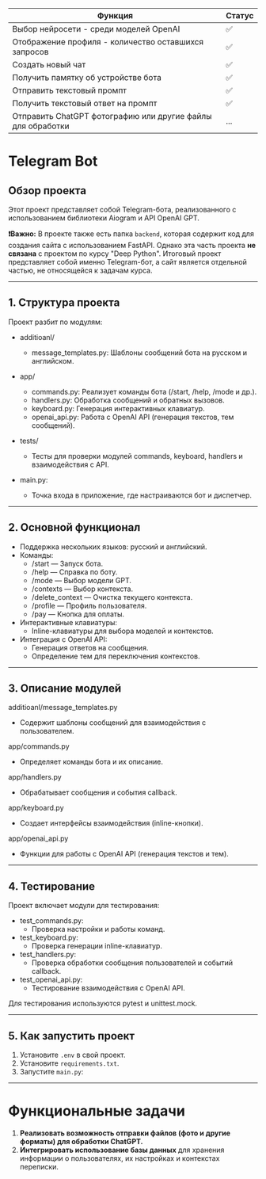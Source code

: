 | **Функция**                                    | **Статус** |
|------------------------------------------------|------------|
| Выбор нейросети - среди моделей OpenAI         | ✅         |
| Отображение профиля - количество оставшихся запросов | ✅         |
| Создать новый чат                              | ✅         |
| Получить памятку об устройстве бота            | ✅         |
| Отправить текстовый промпт                     | ✅         |
| Получить текстовый ответ на промпт             | ✅         |
| Отправить ChatGPT фотографию или другие файлы для обработки |  ...       |



#                     Telegram Bot                         #

## Обзор проекта
Этот проект представляет собой Telegram-бота, реализованного с 
использованием библиотеки Aiogram и API OpenAI GPT.

**❗Важно:** В проекте также есть папка `backend`, которая содержит код для создания сайта с использованием FastAPI. Однако эта часть проекта **не связана** с проектом по курсу "Deep Python". Итоговый проект представляет собой именно Telegram-бот, а сайт является отдельной частью, не относящейся к задачам курса.


------------------------------------------------------------
## 1. Структура проекта
Проект разбит по модулям:

- additioanl/
  - message_templates.py: Шаблоны сообщений бота на русском и английском.

- app/
  - commands.py: Реализует команды бота (/start, /help, /mode и др.).
  - handlers.py: Обработка сообщений и обратных вызовов.
  - keyboard.py: Генерация интерактивных клавиатур.
  - openai_api.py: Работа с OpenAI API (генерация текстов, тем сообщений).

- tests/
  - Тесты для проверки модулей commands, keyboard, handlers и взаимодействия с API.

- main.py:
  - Точка входа в приложение, где настраиваются бот и диспетчер.

------------------------------------------------------------
## 2. Основной функционал
- Поддержка нескольких языков: русский и английский.
- Команды:
  - /start — Запуск бота.
  - /help — Справка по боту.
  - /mode — Выбор модели GPT.
  - /contexts — Выбор контекста.
  - /delete_context — Очистка текущего контекста.
  - /profile — Профиль пользователя.
  - /pay — Кнопка для оплаты.
- Интерактивные клавиатуры:
  - Inline-клавиатуры для выбора моделей и контекстов.
- Интеграция с OpenAI API:
  - Генерация ответов на сообщения.
  - Определение тем для переключения контекстов.

------------------------------------------------------------
## 3. Описание модулей

additioanl/message_templates.py
  - Содержит шаблоны сообщений для взаимодействия с пользователем.
  
app/commands.py
  - Определяет команды бота и их описание.

app/handlers.py
  - Обрабатывает сообщения и события callback.

app/keyboard.py
  - Создает интерфейсы взаимодействия (inline-кнопки).

app/openai_api.py
  - Функции для работы с OpenAI API (генерация текстов и тем).

------------------------------------------------------------
## 4. Тестирование
Проект включает модули для тестирования:
- test_commands.py:
  - Проверка настройки и работы команд.
- test_keyboard.py:
  - Проверка генерации inline-клавиатур.
- test_handlers.py:
  - Проверка обработки сообщения пользователей и событий callback.
- test_openai_api.py:
  - Тестирование взаимодействия с OpenAI API.

Для тестирования используются pytest и unittest.mock.

------------------------------------------------------------
## 5. Как запустить проект

1. Установите `.env` в свой проект.
2. Установите `requirements.txt`.
3. Запустите `main.py`:


------------------------------------------------------------
#         Функциональные задачи          #

1. **Реализовать возможность отправки файлов (фото и другие форматы) для обработки ChatGPT.**
2. **Интегрировать использование базы данных** для хранения информации о пользователях, их настройках и контекстах переписки.
